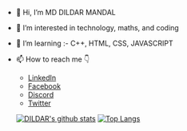 - 👋 Hi, I’m MD DILDAR MANDAL
- 👀 I’m interested in technology, maths, and coding
- 🌱 I’m learning :- C++, HTML, CSS, JAVASCRIPT
- 📫 How to reach me 👇
    - [LinkedIn](https://www.linkedin.com/in/md-dildar-mandal-837048199)
    - [Facebook](https://www.facebook.com/mandaldildar1)
    - [Discord]()
    - [Twitter](https://twitter.com/MandalDildar?t=GYnbbL7Eda4FVgsmj4MuAQ&s=08)
    
    [![DILDAR's github stats](https://github-readme-stats.vercel.app/api?username=MD-DILDAR-MANDAL&count_private=true&show_icons=true&theme=radical&hide_rank=false)](https://github.com/anuraghazra/github-readme-stats)
    [![Top Langs](https://github-readme-stats.vercel.app/api/top-langs/?username=MD-DILDAR-MANDAL)](https://github.com/anuraghazra/github-readme-stats)